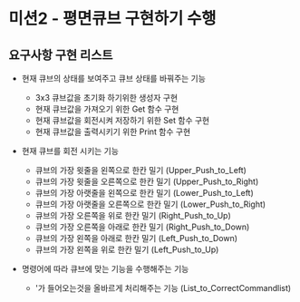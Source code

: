   # 미션2 - 평면큐브 구현하기 수행

  ## 요구사항 구현 리스트
  
  
  -  현재 큐브의 상태를 보여주고 큐브 상태를 바꿔주는 기능
      - 3x3 큐브값을 초기화 하기위한 생성자 구현    
      - 현재 큐브값을 가져오기 위한 Get 함수 구현    
      - 현재 큐브값을 회전시켜 저장하기 위한 Set 함수 구현  
      - 현재 큐브값을 출력시키기 위한 Print 함수 구현   
  
  - 현재 큐브를 회전 시키는 기능
    - 큐브의 가장 윗줄을 왼쪽으로 한칸 밀기 (Upper_Push_to_Left)
    - 큐브의 가장 윗줄을 오른쪽으로 한칸 밀기 (Upper_Push_to_Right)
    - 큐브의 가장 아랫줄을 왼쪽으로 한칸 밀기 (Lower_Push_to_Left)
    - 큐브의 가장 아랫줄을 오른쪽으로 한칸 밀기 (Lower_Push_to_Right)
    - 큐브의 가장 오른쪽을 위로 한칸 밀기 (Right_Push_to_Up)
    - 큐브의 가장 오른쪽을 아래로 한칸 밀기 (Right_Push_to_Down)
    - 큐브의 가장 왼쪽을 아래로 한칸 밀기 (Left_Push_to_Down)
    - 큐브의 가장 왼쪽을 위로 한칸 밀기 (Left_Push_to_Up)
    
  - 명령어에 따라 큐브에 맞는 기능을 수행해주는 기능
    -  '가 들어오는것을 올바르게 처리해주는 기능 (List_to_CorrectCommandlist)
  
